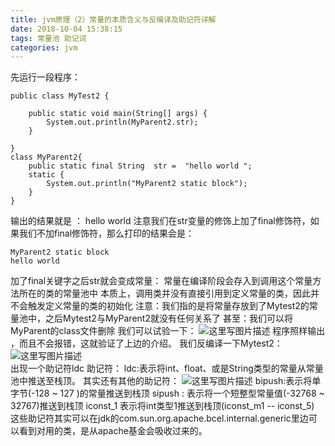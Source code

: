 ```yaml
---
title: jvm原理（2）常量的本质含义与反编译及助记符详解
date: 2018-10-04 15:38:15
tags: 常量池 助记词
categories: jvm
---
```


先运行一段程序：

<!-- more -->
```
public class MyTest2 {

    public static void main(String[] args) {
        System.out.println(MyParent2.str);
    }

}
class MyParent2{
    public static final String  str =  "hello world ";
    static {
        System.out.println("MyParent2 static block");
    }
}
```
输出的结果就是 ： hello world
注意我们在str变量的修饰上加了final修饰符，如果我们不加final修饰符，那么打印的结果会是：

```
MyParent2 static block
hello world
```
加了final关键字之后str就会变成常量：
常量在编译阶段会存入到调用这个常量方法所在的类的常量池中
本质上，调用类并没有直接引用到定义常量的类，因此并不会触发定义常量的类的初始化
注意：我们指的是将常量存放到了Mytest2的常量池中，之后Mytest2与MyParent2就没有任何关系了
甚至：我们可以将MyParent的class文件删除
我们可以试验一下：
![这里写图片描述](20180225165758669.png)
程序照样输出 ，而且不会报错，这就验证了上边的介绍。
我们反编译一下Mytest2：
![这里写图片描述](20180225171208887.png)  
出现一个助记符ldc
助记符：
ldc:表示将int、float、或是String类型的常量从常量池中推送至栈顶。
其实还有其他的助记符：
![这里写图片描述](20180225171559932.png)
bipush:表示将单字节(-128 ~ 127 )的常量推送到栈顶
sipush : 表示将一个短整型常量值(-32768 ~ 32767)推送到栈顶
iconst_1 表示将int类型1推送到栈顶(iconst_m1 -- iconst_5)
这些助记符其实可以在jdk的com.sun.org.apache.bcel.internal.generic里边可以看到对用的类，是从apache基金会吸收过来的。
